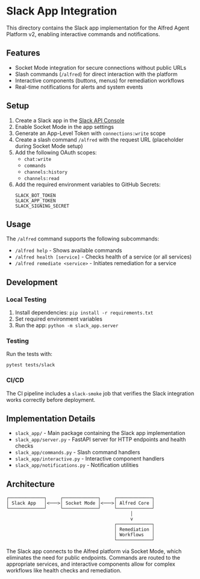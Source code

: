 # Slack App Integration

This directory contains the Slack app implementation for the Alfred Agent Platform v2, enabling interactive commands and notifications.

## Features

- Socket Mode integration for secure connections without public URLs
- Slash commands (`/alfred`) for direct interaction with the platform
- Interactive components (buttons, menus) for remediation workflows
- Real-time notifications for alerts and system events

## Setup

1. Create a Slack app in the [Slack API Console](https://api.slack.com/apps)
2. Enable Socket Mode in the app settings
3. Generate an App-Level Token with `connections:write` scope
4. Create a slash command `/alfred` with the request URL (placeholder during Socket Mode setup)
5. Add the following OAuth scopes:
   - `chat:write`
   - `commands`
   - `channels:history`
   - `channels:read`
6. Add the required environment variables to GitHub Secrets:
   ```
   SLACK_BOT_TOKEN
   SLACK_APP_TOKEN
   SLACK_SIGNING_SECRET
   ```

## Usage

The `/alfred` command supports the following subcommands:

- `/alfred help` - Shows available commands
- `/alfred health [service]` - Checks health of a service (or all services)
- `/alfred remediate <service>` - Initiates remediation for a service

## Development

### Local Testing

1. Install dependencies: `pip install -r requirements.txt`
2. Set required environment variables
3. Run the app: `python -m slack_app.server`

### Testing

Run the tests with:
```
pytest tests/slack
```

### CI/CD

The CI pipeline includes a `slack-smoke` job that verifies the Slack integration works correctly before deployment.

## Implementation Details

- `slack_app/` - Main package containing the Slack app implementation
- `slack_app/server.py` - FastAPI server for HTTP endpoints and health checks
- `slack_app/commands.py` - Slash command handlers
- `slack_app/interactive.py` - Interactive component handlers
- `slack_app/notifications.py` - Notification utilities

## Architecture

```
┌─────────────┐     ┌─────────────┐     ┌─────────────┐
│ Slack App   │<───>│ Socket Mode │<───>│ Alfred Core │
└─────────────┘     └─────────────┘     └─────────────┘
                                              │
                                              v
                                        ┌─────────────┐
                                        │ Remediation │
                                        │ Workflows   │
                                        └─────────────┘
```

The Slack app connects to the Alfred platform via Socket Mode, which eliminates the need for public endpoints. Commands are routed to the appropriate services, and interactive components allow for complex workflows like health checks and remediation.

